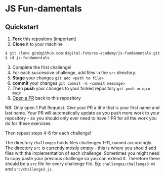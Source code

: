 # JS Fun-damentals

## Quickstart

1. **Fork** this repository (important)
2. **Clone** it to your machine

```sh
$ git clone git@github.com:digital-futures-academy/js-fundamentals.git
$ cd js-fundamentals
```
3. Complete the first challenge!
4. For each successive challenge, add files in the `src` directory.
5. **Stage** your changes `git add <path to file>`
6. **commit** your changes `git commit -m <commit message>`
7. Then **push** your changes to your forked repository `git push origin main`
8. [Open a PR](https://docs.github.com/en/github/collaborating-with-issues-and-pull-requests/creating-a-pull-request) back to this repository

NB: Only open 1 Pull Request. Give your PR a title that is your first name and last name. Your PR will automatically update as you push more work to your repository - so you should only ever need to have 1 PR for all the work you do for these exercises.

Then repeat steps 4-6 for each challenge!

The directory `challenges` holds files challenges 1-11, named accordingly. The directory `src` is currently mostly empty - this is where you should add files with the implementation of each challenge. Sometimes you might need to copy paste your previous challenge so you can extend it. Therefore there should be a `src` file for every challenge file. Eg: `challenges/challenge3.md` and `src/challenge3.js`.

